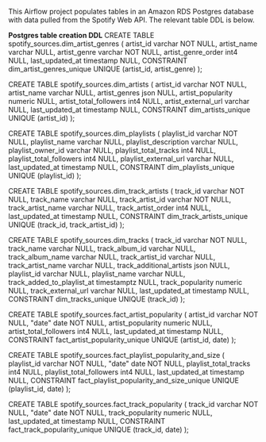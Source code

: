 This Airflow project populates tables in an Amazon RDS Postgres database with data pulled from the Spotify Web API. The relevant table DDL is below.

**Postgres table creation DDL**
CREATE TABLE spotify_sources.dim_artist_genres (
	artist_id varchar NOT NULL,
	artist_name varchar NULL,
	artist_genre varchar NOT NULL,
	artist_genre_order int4 NULL,
	last_updated_at timestamp NULL,
	CONSTRAINT dim_artist_genres_unique UNIQUE (artist_id, artist_genre)
);

CREATE TABLE spotify_sources.dim_artists (
	artist_id varchar NOT NULL,
	artist_name varchar NULL,
	artist_genres json NULL,
	artist_popularity numeric NULL,
	artist_total_followers int4 NULL,
	artist_external_url varchar NULL,
	last_updated_at timestamp NULL,
	CONSTRAINT dim_artists_unique UNIQUE (artist_id)
);

CREATE TABLE spotify_sources.dim_playlists (
	playlist_id varchar NOT NULL,
	playlist_name varchar NULL,
	playlist_description varchar NULL,
	playlist_owner_id varchar NULL,
	playlist_total_tracks int4 NULL,
	playlist_total_followers int4 NULL,
	playlist_external_url varchar NULL,
	last_updated_at timestamp NULL,
	CONSTRAINT dim_playlists_unique UNIQUE (playlist_id)
);

CREATE TABLE spotify_sources.dim_track_artists (
	track_id varchar NOT NULL,
	track_name varchar NULL,
	track_artist_id varchar NOT NULL,
	track_artist_name varchar NULL,
	track_artist_order int4 NULL,
	last_updated_at timestamp NULL,
	CONSTRAINT dim_track_artists_unique UNIQUE (track_id, track_artist_id)
);

CREATE TABLE spotify_sources.dim_tracks (
	track_id varchar NOT NULL,
	track_name varchar NULL,
	track_album_id varchar NULL,
	track_album_name varchar NULL,
	track_artist_id varchar NULL,
	track_artist_name varchar NULL,
	track_additional_artists json NULL,
	playlist_id varchar NULL,
	playlist_name varchar NULL,
	track_added_to_playlist_at timestamptz NULL,
	track_popularity numeric NULL,
	track_external_url varchar NULL,
	last_updated_at timestamp NULL,
	CONSTRAINT dim_tracks_unique UNIQUE (track_id)
);

CREATE TABLE spotify_sources.fact_artist_popularity (
	artist_id varchar NOT NULL,
	"date" date NOT NULL,
	artist_popularity numeric NULL,
	artist_total_followers int4 NULL,
	last_updated_at timestamp NULL,
	CONSTRAINT fact_artist_popularity_unique UNIQUE (artist_id, date)
);

CREATE TABLE spotify_sources.fact_playlist_popularity_and_size (
	playlist_id varchar NOT NULL,
	"date" date NOT NULL,
	playlist_total_tracks int4 NULL,
	playlist_total_followers int4 NULL,
	last_updated_at timestamp NULL,
	CONSTRAINT fact_playlist_popularity_and_size_unique UNIQUE (playlist_id, date)
);

CREATE TABLE spotify_sources.fact_track_popularity (
	track_id varchar NOT NULL,
	"date" date NOT NULL,
	track_popularity numeric NULL,
	last_updated_at timestamp NULL,
	CONSTRAINT fact_track_popularity_unique UNIQUE (track_id, date)
);